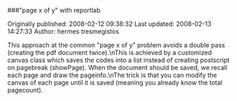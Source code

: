 ###"page x of y" with reportlab

Originally published: 2008-02-12 09:38:32
Last updated: 2008-02-13 14:27:33
Author: hermes tresmegistos

This approach at the common "page x of y" problem avoids a double pass (creating the pdf document twice).\nThis is achieved by a customized canvas class which saves the codes into a list instead of creating postscript on pagebreak (showPage). When the document should be saved, we recall each page and draw the pageinfo.\nThe trick is that you can modify the canvas of each page until it is saved (meaning you already know the total pagecount).